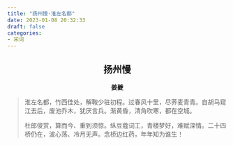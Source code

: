 ```yaml
---
title: "扬州慢·淮左名都"
date: 2023-01-08 20:32:33
draft: false
categories:
- 宋词
---
```


## <center>扬州慢</center>
**<center>姜夔</center>**

> 淮左名都，竹西佳处，解鞍少驻初程。过春风十里，尽荞麦青青。自胡马窥江去后，废池乔木，犹厌言兵。渐黄昏，清角吹寒，都在空城。
>
> 杜郎俊赏，算而今、重到须惊。纵豆蔻词工，青楼梦好，难赋深情。二十四桥仍在，波心荡、冷月无声。念桥边红药，年年知为谁生！

